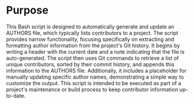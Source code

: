 # Purpose
This Bash script is designed to automatically generate and update an AUTHORS file, which typically lists contributors to a project. The script provides narrow functionality, focusing specifically on extracting and formatting author information from the project's Git history. It begins by writing a header with the current date and a note indicating that the file is auto-generated. The script then uses Git commands to retrieve a list of unique contributors, sorted by their commit history, and appends this information to the AUTHORS file. Additionally, it includes a placeholder for manually updating specific author names, demonstrating a simple way to customize the output. This script is intended to be executed as part of a project's maintenance or build process to keep contributor information up-to-date.
